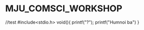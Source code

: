 # MJU_COMSCI_WORKSHOP


//test
#include<stdio.h>
  void(){
    printf("?");
    printf("Humnoi ba")
  }
